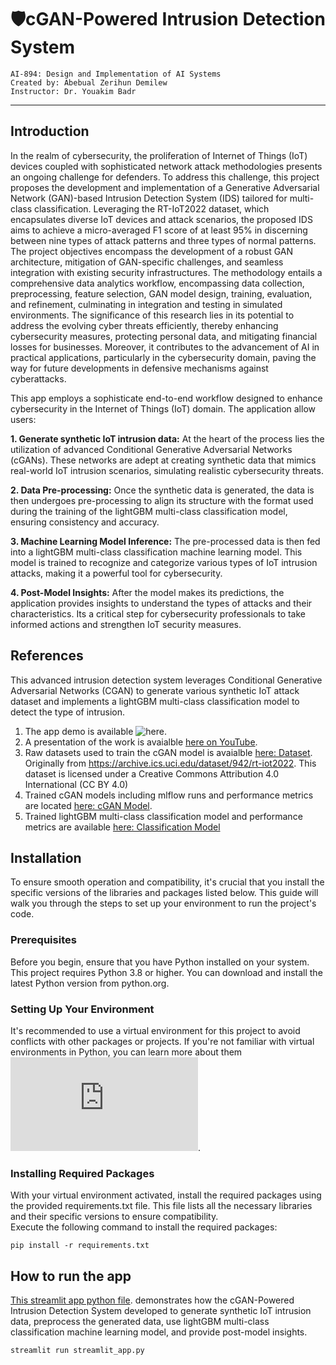 # 🛡️cGAN-Powered Intrusion Detection System
```
AI-894: Design and Implementation of AI Systems
Created by: Abebual Zerihun Demilew
Instructor: Dr. Youakim Badr

```
***
## Introduction 

In the realm of cybersecurity, the proliferation of Internet of Things (IoT) devices coupled with sophisticated network attack methodologies presents an ongoing challenge for defenders. To address this challenge, this project proposes the development and implementation of a Generative Adversarial Network (GAN)-based Intrusion Detection System (IDS) tailored for multi-class classification. Leveraging the RT-IoT2022 dataset, which encapsulates diverse IoT devices and attack scenarios, the proposed IDS aims to achieve a micro-averaged F1 score of at least 95% in discerning between nine types of attack patterns and three types of normal patterns. The project objectives encompass the development of a robust GAN architecture, mitigation of GAN-specific challenges, and seamless integration with existing security infrastructures. The methodology entails a comprehensive data analytics workflow, encompassing data collection, preprocessing, feature selection, GAN model design, training, evaluation, and refinement, culminating in integration and testing in simulated environments. The significance of this research lies in its potential to address the evolving cyber threats efficiently, thereby enhancing cybersecurity measures, protecting personal data, and mitigating financial losses for businesses. Moreover, it contributes to the advancement of AI in practical applications, particularly in the cybersecurity domain, paving the way for future developments in defensive mechanisms against cyberattacks.  <br>

This app employs a sophisticate end-to-end workflow designed to enhance cybersecurity in the Internet of Things (IoT) domain. The application allow users:

**1. Generate synthetic IoT intrusion data:** At the heart of the process lies the utilization of advanced Conditional Generative Adversarial Networks (cGANs). These networks are adept at creating synthetic data that mimics real-world IoT intrusion scenarios, simulating realistic cybersecurity threats.

**2. Data Pre-processing:** Once the synthetic data is generated, the data is then undergoes pre-processing to align its structure with the format used during the training of the lightGBM multi-class classification model, ensuring consistency and accuracy.

**3. Machine Learning Model Inference:** The pre-processed data is then fed into a lightGBM multi-class classification machine learning model. This model is trained to recognize and categorize various types of IoT intrusion attacks, making it a powerful tool for cybersecurity.

**4. Post-Model Insights:** After the model makes its predictions, the application provides insights to understand the types of attacks and their characteristics. Its a critical step for cybersecurity professionals to take informed actions and strengthen IoT security measures.


## References

This advanced intrusion detection system leverages Conditional Generative Adversarial Networks (CGAN) to generate various synthetic IoT attack dataset and implements a lightGBM multi-class classification model to detect the type of intrusion. 
1. The app demo is available ![here](https://legendary-memory-v6gj9p4p65rhw66q-8501.app.github.dev/). <br>
2. A presentation of the work is avaialble [here on YouTube](https://www.youtube.com/watch?v=DOJrRgg0XOU).
3. Raw datasets used to train the cGAN model is avaialble [here: Dataset](https://github.com/psuprojects/AI-Driven-Cybersecurity/tree/main/Dataset). Originally from https://archive.ics.uci.edu/dataset/942/rt-iot2022. This dataset is licensed under a Creative Commons Attribution 4.0 International (CC BY 4.0)
4. Trained cGAN models including mlflow runs and performance metrics are located [here: cGAN Model](https://github.com/psuprojects/AI-Driven-Cybersecurity/tree/main/cGAN%20Model).
5. Trained lightGBM multi-class classification model and performance metrics are available [here: Classification Model](https://github.com/psuprojects/AI-Driven-Cybersecurity/tree/main/Multiclass%20Classification%20Model)

## Installation

To ensure smooth operation and compatibility, it's crucial that you install the specific versions of the libraries and packages listed below. This guide will walk you through the steps to set up your environment to run the project's code. <br>
### Prerequisites
Before you begin, ensure that you have Python installed on your system. This project requires Python 3.8 or higher. You can download and install the latest Python version from python.org.

### Setting Up Your Environment
It's recommended to use a virtual environment for this project to avoid conflicts with other packages or projects. If you're not familiar with virtual environments in Python, you can learn more about them ![here](https://docs.python.org/3/tutorial/venv.html).

### Installing Required Packages
With your virtual environment activated, install the required packages using the provided requirements.txt file. This file lists all the necessary libraries and their specific versions to ensure compatibility. <br>
Execute the following command to install the required packages:

```
pip install -r requirements.txt
```

## How to run the app

[This streamlit app python file](https://github.com/psuprojects/AI-Driven-Cybersecurity/blob/main/app/streamlit_app.py). demonstrates how the cGAN-Powered Intrusion Detection System developed to generate synthetic IoT intrusion data, preprocess the generated data, use lightGBM multi-class classification machine learning model, and provide post-model insights. 

```
streamlit run streamlit_app.py

```







